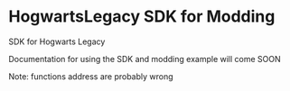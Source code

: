 # HogwartsLegacy SDK for Modding
SDK for Hogwarts Legacy

Documentation for using the SDK and modding example will come SOON

Note: functions address are probably wrong
